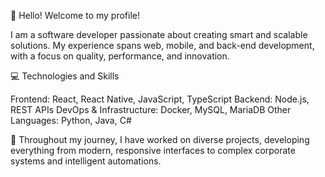 👋 Hello! Welcome to my profile!

I am a software developer passionate about creating smart and scalable solutions. My experience spans web, mobile, and back-end development, with a focus on quality, performance, and innovation.

💻 Technologies and Skills

Frontend: React, React Native, JavaScript, TypeScript
Backend: Node.js, REST APIs
DevOps & Infrastructure: Docker, MySQL, MariaDB
Other Languages: Python, Java, C#

🚀 Throughout my journey, I have worked on diverse projects, developing everything from modern, responsive interfaces to complex corporate systems and intelligent automations.

